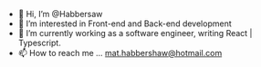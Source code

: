 - 👋 Hi, I’m @Habbersaw
- 👀 I’m interested in Front-end and Back-end development
- 🌱 I’m currently working as a software engineer, writing React | Typescript.
- 📫 How to reach me ... mat.habbershaw@hotmail.com

<!---
Habbershaw/Habbershaw is a ✨ special ✨ repository because its `README.md` (this file) appears on your GitHub profile.
You can click the Preview link to take a look at your changes.
--->
